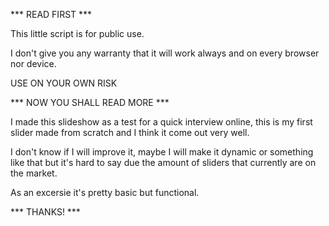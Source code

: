*** READ FIRST ***

This little script is for public use.

I don't give you any warranty that it will work always and on every browser nor device.

USE ON YOUR OWN RISK

*** NOW YOU SHALL READ MORE ***

I made this slideshow as a test for a quick interview online, this is my first slider made from scratch and I think it come out very well.

I don't know if I will improve it, maybe I will make it dynamic or something like that but it's hard to say due the amount of sliders that currently are on the market.

As an excersie it's pretty basic but functional.

*** THANKS! ***
